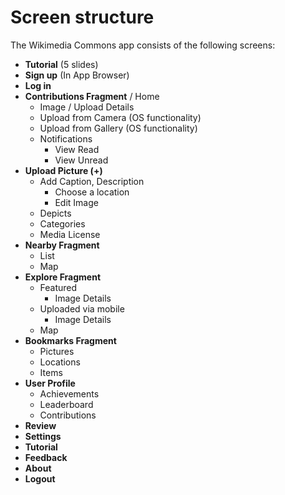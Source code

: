 # Screen structure

The Wikimedia Commons app consists of the following screens:

- **Tutorial** (5 slides)
- **Sign up** (In App Browser)
- **Log in**
- **Contributions Fragment** / Home
    - Image / Upload Details
    - Upload from Camera (OS functionality)
    - Upload from Gallery (OS functionality)
    - Notifications
      - View Read
      - View Unread
- **Upload Picture (+)**
    - Add Caption, Description
      - Choose a location
      - Edit Image
    - Depicts
    - Categories
    - Media License
- **Nearby Fragment**
    - List
    - Map
- **Explore Fragment**
    - Featured
      - Image Details
    - Uploaded via mobile
      - Image Details
    - Map
- **Bookmarks Fragment**
    - Pictures
    - Locations
    - Items
- **User Profile**
  - Achievements
  - Leaderboard
  - Contributions
- **Review**
- **Settings**
- **Tutorial**
- **Feedback**
- **About**
- **Logout**

